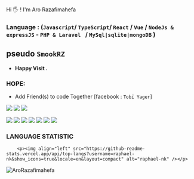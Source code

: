 Hi &#128400; ! I'm Aro Razafimahefa 
### Language  : (`Javascript`/ `TypeScript`/ `React` / `Vue` / `NodeJs & expressJS` - `PHP & Laravel ` / `MySql|sqlite|mongoDB` )
## pseudo `SmookRZ`
* <strong> Happy Visit . </strong>
### HOPE:
* Add Friend(s) to code Together [facebook : `Tobï Yager`]
<p>
    <a><img src="https://img.shields.io/badge/Node.js-339933?style=for-the-badge&logo=nodedotjs&logoColor=white" /></a>
    <a><img src="https://img.shields.io/badge/Express.js-323330?style=for-the-badge&logo=express&logoColor=white"/><a>
    <a><img src="https://img.shields.io/badge/Laravel-red?style=for-the-badge&logo=laravel&logoColor=white" /><a>
</p>

<p>
    <a><img src="https://img.shields.io/badge/JavaScript-323330?style=for-the-badge&logo=javascript&logoColor=F7DF1E" /></a>
    <a><img src="https://img.shields.io/badge/PHP-777BB4?style=for-the-badge&logo=PHP&logoColor=white" /><a>
    <a><img src="https://img.shields.io/badge/Java-FFDD00?style=for-the-badge&logo=java-8&logoColor=white" /><a>
    <a><img src="https://img.shields.io/badge/Python-14354C?style=for-the-badge&logo=python&logoColor=yellow" /></a>
    <a><img src="https://img.shields.io/badge/C++-0175C2?style=for-the-badge&logo=c&logoColor=white" /><a>
    <a><img src="https://img.shields.io/badge/HTML-323330?style=for-the-badge&logo=html5&logoColor=orange" /><a>
    <a><img src="https://img.shields.io/badge/CSS-14354C?style=for-the-badge&logo=css3&logoColor=blue" /><a>
</p>

### LANGUAGE STATISTIC
        <p><img align="left" src="https://github-readme-stats.vercel.app/api/top-langs?username=raphael-nk&show_icons=true&locale=en&layout=compact" alt="raphael-nk" /></p>
   <p><img align="left" src="https://github-readme-stats.vercel.app/api/top-langs?username=AroRazafimahefa&show_icons=true&locale=en&layout=compact" alt="AroRazafimahefa" /></p>     
